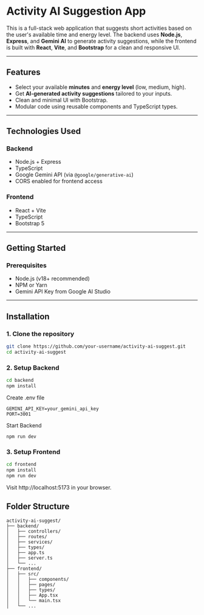 # Activity AI Suggestion App

This is a full-stack web application that suggests short activities based on the user's available time and energy level. The backend uses **Node.js**, **Express**, and **Gemini AI** to generate activity suggestions, while the frontend is built with **React**, **Vite**, and **Bootstrap** for a clean and responsive UI.

---

## Features

- Select your available **minutes** and **energy level** (low, medium, high).
- Get **AI-generated activity suggestions** tailored to your inputs.
- Clean and minimal UI with Bootstrap.
- Modular code using reusable components and TypeScript types.

---

## Technologies Used

### Backend

- Node.js + Express
- TypeScript
- Google Gemini API (via `@google/generative-ai`)
- CORS enabled for frontend access

### Frontend

- React + Vite
- TypeScript
- Bootstrap 5

---

## Getting Started

### Prerequisites

- Node.js (v18+ recommended)
- NPM or Yarn
- Gemini API Key from Google AI Studio

---

## Installation

### 1. Clone the repository

```bash
git clone https://github.com/your-username/activity-ai-suggest.git
cd activity-ai-suggest
```

### 2. Setup Backend

```bash
cd backend
npm install
```

Create .env file

```
GEMINI_API_KEY=your_gemini_api_key
PORT=3001
```

Start Backend

```
npm run dev
```

### 3. Setup Frontend

```bash
cd frontend
npm install
npm run dev
```

Visit http://localhost:5173 in your browser.

## Folder Structure

```
activity-ai-suggest/
├── backend/
│   ├── controllers/
│   ├── routes/
│   ├── services/
│   ├── types/
│   ├── app.ts
│   ├── server.ts
│   └── ...
├── frontend/
│   ├── src/
│   │   ├── components/
│   │   ├── pages/
│   │   ├── types/
│   │   ├── App.tsx
│   │   └── main.tsx
│   └── ...
```
